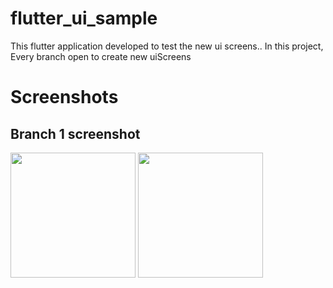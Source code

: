 # flutter_ui_sample

This flutter application developed to test the new ui screens.. In this project, Every branch open to create new uiScreens

# Screenshots

## Branch 1 screenshot
<img src = "branchscreenshot/01covidsampleapp1.png" width="200"/> <img src = "branchscreenshot/01covidsampleapp2.png" width="200"/>
